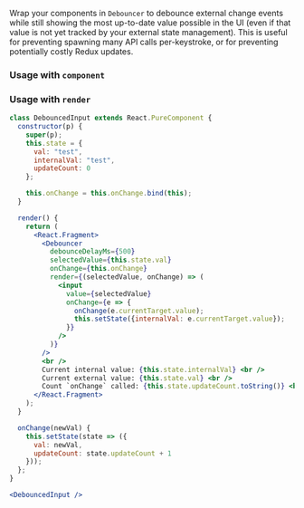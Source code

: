 Wrap your components in `Debouncer` to debounce external change events while still showing the most up-to-date value possible in the UI (even if that value is not yet tracked by your external state management). This is useful for preventing spawning many API calls per-keystroke, or for preventing potentially costly Redux updates.

### Usage with `component`

### Usage with `render`

```jsx
class DebouncedInput extends React.PureComponent {
  constructor(p) {
    super(p);
    this.state = {
      val: "test",
      internalVal: "test",
      updateCount: 0
    };

    this.onChange = this.onChange.bind(this);
  }

  render() {
    return (
      <React.Fragment>
        <Debouncer
          debounceDelayMs={500}
          selectedValue={this.state.val}
          onChange={this.onChange}
          render={(selectedValue, onChange) => (
            <input
              value={selectedValue}
              onChange={e => {
                onChange(e.currentTarget.value);
                this.setState({internalVal: e.currentTarget.value});
              }}
            />
          )}
        />
        <br />
        Current internal value: {this.state.internalVal} <br />
        Current external value: {this.state.val} <br />
        Count `onChange` called: {this.state.updateCount.toString()} <br />
      </React.Fragment>
    );
  }

  onChange(newVal) {
    this.setState(state => ({
      val: newVal,
      updateCount: state.updateCount + 1
    }));
  };
}

<DebouncedInput />
```
